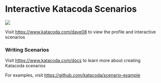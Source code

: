 # Interactive Katacoda Scenarios

[![](http://shields.katacoda.com/katacoda/dave08/count.svg)](https://www.katacoda.com/dave08 "Get your profile on Katacoda.com")

Visit https://www.katacoda.com/dave08 to view the profile and interactive scenarios

### Writing Scenarios
Visit https://www.katacoda.com/docs to learn more about creating Katacoda scenarios

For examples, visit https://github.com/katacoda/scenario-example
